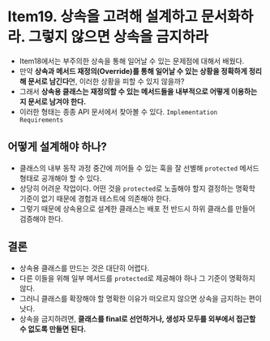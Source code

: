 # Item19. 상속을 고려해 설계하고 문서화하라. 그렇지 않으면 상속을 금지하라
* Item18에서는 부주의한 상속을 통해 일어날 수 있는 문제점에 대해서 배웠다.
* 만약 **상속과 메서드 재정의(Override)를 통해 일어날 수 있는 상황을 정확하게 정리해 문서로 남긴다**면, 이러한 상황을 피할 수 있지 않을까?
* 그래서 **상속용 클래스는 재정의할 수 있는 메서드들을 내부적으로 어떻게 이용하는지 문서로 남겨야 한다.**
* 이러한 형태는 종종 API 문서에서 찾아볼 수 있다. `Implementation Requirements`

## 어떻게 설계해야 하나?
* 클래스의 내부 동작 과정 중간에 끼어들 수 있는 훅을 잘 선별해 `protected` 메서드 형태로 공개해야 할 수 있다.
* 상당히 어려운 작업이다. 어떤 것을 `protected`로 노출해야 할지 결정하는 명확학 기준이 없기 때문에 경험과 테스트에 의존해야 한다.
* 그렇기 때문에 상속용으로 설계한 클래스는 배포 전 반드시 하위 클래스를 만들어 검증해야 한다.

## 결론
* 상속용 클래스를 만드는 것은 대단히 어렵다.
* 다른 이들을 위해 일부 메서드를 `protected`로 제공해야 하나 그 기준이 명확하지 않다.
* 그러니 클래스를 확장해야 할 명확한 이유가 떠오르지 않으면 상속을 금지하는 편이 낫다.
* 상속을 금지하려면, **클래스를 final로 선언하거나, 생성자 모두를 외부에서 접근할 수 없도록 만들면 된다.**